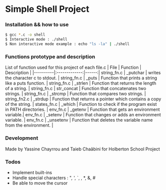 # Simple Shell Project 

### Installation && how to use

```sh
$ gcc *.c -o shell
$ Interactive mode : ./shell
$ Non interactive mode example : echo "ls -la" | ./shell
```

### Functions prototype and description

List of function used for this project of each file.c
| File | Function | Description | |----------|:-------------:|------:| 
string\_fn.c | _putchar | writes the character c to stdout. |
string\_fn.c | _puts | Function that prints a string like a puts function. |
string\_fn.c | _strlen | Function that returns the length of a string. |
string\_fn.c | str_concat | Function that concatenates two strings. |
string\_fn.c | _strcmp | Function that compares two strings. |
string\_fn2.c | _strdup | Function that returns a pointer which contains a copy of the string. |
states\_fn.c | _which | Function to check if the program exist in PATH directories. |
env\_fn.c | _getenv | Function that gets an environment variable.|
env\_fn.c | _setenv | Function that changes or adds an environment variable. |
env\_fn.c | _unsetenv | Function that deletes the variable name from the environment. |



### Development

Made by Yassine Chayrrou and Taieb Chaâbini for Holberton School Project

### Todos
- Implement built-ins
- Handle special characters : ", ', `, \, *, &, #
- Be able to move the cursor

